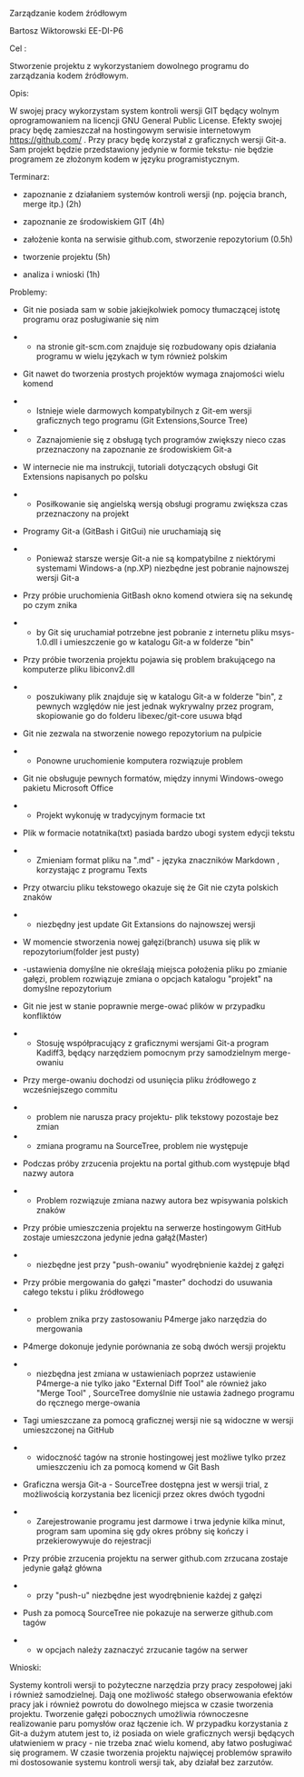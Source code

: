 ﻿Zarządzanie kodem źródłowym



Bartosz Wiktorowski EE-DI-P6



Cel :

Stworzenie projektu z wykorzystaniem dowolnego programu do zarządzania kodem
źródłowym.

Opis:

W swojej pracy wykorzystam system kontroli wersji GIT będący wolnym
oprogramowaniem na licencji GNU General Public License. Efekty swojej pracy będę
zamieszczał  na hostingowym serwisie internetowym  https://github.com/ . Przy
pracy będę korzystał z graficznych wersji Git-a. Sam projekt będzie
przedstawiony jedynie w formie tekstu- nie będzie programem ze złożonym kodem w
języku programistycznym.



Terminarz:

-   zapoznanie z działaniem systemów kontroli wersji (np. pojęcia branch, merge
    itp.) (2h)

-   zapoznanie ze środowiskiem GIT (4h)

-   założenie konta na serwisie github.com, stworzenie repozytorium (0.5h)

-   tworzenie projektu (5h)

-   analiza i wnioski (1h)



Problemy:

-   Git nie posiada sam w sobie jakiejkolwiek pomocy tłumaczącej istotę programu
    oraz posługiwanie się nim

-   - na stronie git-scm.com znajduje się rozbudowany opis działania programu w
    wielu językach w tym również polskim



-   Git nawet do tworzenia prostych projektów wymaga znajomości wielu komend

-   - Istnieje wiele darmowych kompatybilnych z Git-em wersji graficznych tego
    programu (Git Extensions,Source Tree)

-   - Zaznajomienie się z obsługą tych programów zwiększy nieco czas
    przeznaczony na zapoznanie ze środowiskiem Git-a



-   W internecie nie ma instrukcji, tutoriali dotyczących obsługi Git Extensions
    napisanych po polsku

-   - Posiłkowanie się angielską wersją obsługi programu zwiększa czas
    przeznaczony na projekt



-   Programy Git-a (GitBash i GitGui) nie uruchamiają się

-   - Ponieważ starsze wersje Git-a nie są kompatybilne z niektórymi systemami
    Windows-a (np.XP) niezbędne jest pobranie najnowszej wersji Git-a



-   Przy próbie uruchomienia GitBash okno komend otwiera się na sekundę po czym
    znika

-   - by Git się uruchamiał potrzebne jest pobranie z internetu pliku
    msys-1.0.dll i umieszczenie go w katalogu Git-a w folderze "bin"



-   Przy próbie tworzenia projektu pojawia się problem brakującego na komputerze
    pliku libiconv2.dll

-   - poszukiwany plik znajduje się w katalogu Git-a w folderze "bin", z pewnych
    względów nie jest jednak wykrywalny przez program, skopiowanie go do folderu
    libexec/git-core usuwa błąd



-   Git nie zezwala na stworzenie nowego repozytorium na pulpicie

-   - Ponowne uruchomienie komputera rozwiązuje problem



-   Git nie obsługuje pewnych formatów, między innymi Windows-owego pakietu
    Microsoft Office

-   - Projekt wykonuję w tradycyjnym formacie txt



-   Plik w formacie notatnika(txt) pasiada bardzo ubogi system edycji tekstu

-   - Zmieniam format pliku na ".md" - języka znaczników Markdown , korzystając
    z programu Texts



-   Przy otwarciu pliku tekstowego okazuje się że Git nie czyta polskich znaków

-   - niezbędny jest update Git Extansions do najnowszej wersji



-   W momencie stworzenia nowej gałęzi(branch) usuwa się plik w
    repozytorium(folder jest pusty)

-   -ustawienia domyślne nie określają miejsca położenia pliku po zmianie
    gałęzi, problem rozwiązuje zmiana o opcjach katalogu "projekt" na domyślne
    repozytorium



-   Git nie jest w stanie poprawnie merge-ować plików w przypadku konfliktów

-   - Stosuję współpracujący z graficznymi wersjami Git-a program Kadiff3,
    będący narzędziem pomocnym przy samodzielnym merge-owaniu



-   Przy merge-owaniu dochodzi od usunięcia pliku źródłowego z  wcześniejszego
    commitu

-   - problem nie narusza pracy projektu- plik tekstowy pozostaje bez zmian

-   - zmiana programu na SourceTree, problem nie występuje



-   Podczas próby zrzucenia projektu na portal github.com występuje błąd nazwy
    autora

-   - Problem rozwiązuje zmiana nazwy autora bez wpisywania polskich znaków



-   Przy próbie umieszczenia projektu na serwerze hostingowym GitHub zostaje
    umieszczona jedynie jedna gałąź(Master)

-   - niezbędne jest przy "push-owaniu" wyodrębnienie każdej z gałęzi



-   Przy próbie mergowania do gałęzi "master" dochodzi do usuwania całego tekstu
    i pliku źródłowego

-   - problem znika przy zastosowaniu P4merge jako narzędzia do mergowania



-   P4merge dokonuje jedynie porównania ze sobą dwóch wersji projektu

-   - niezbędna jest zmiana w ustawieniach poprzez ustawienie P4merge-a nie
    tylko jako "External Diff Tool" ale również jako "Merge Tool" , SourceTree
    domyślnie nie ustawia żadnego programu do ręcznego merge-owania



-   Tagi umieszczane za pomocą graficznej wersji nie są widoczne w wersji
    umieszczonej na GitHub

-   - widoczność tagów na stronie hostingowej jest możliwe tylko przez
    umieszczeniu ich za pomocą komend w Git Bash



-   Graficzna wersja Git-a - SourceTree dostępna jest w wersji trial, z
    możliwością korzystania bez licenicji przez okres dwóch tygodni

-   - Zarejestrowanie programu jest darmowe i trwa jedynie kilka minut, program
    sam upomina się gdy okres próbny się kończy i przekierowywuje do rejestracji



-   Przy próbie zrzucenia projektu na serwer github.com zrzucana zostaje jedynie
    gałąź główna

-   - przy "push-u" niezbędne jest wyodrębnienie każdej z gałęzi



-   Push za pomocą SourceTree nie pokazuje na serwerze github.com tagów

-   - w opcjach należy zaznaczyć zrzucanie tagów na serwer



Wnioski:





Systemy kontroli wersji to pożyteczne narzędzia przy pracy zespołowej jaki i
również samodzielnej. Dają one możliwość stałego obserwowania efektów pracy jak
i również powrotu do dowolnego miejsca w czasie tworzenia projektu. Tworzenie
gałęzi pobocznych umożliwia równoczesne realizowanie paru pomysłów oraz łączenie
ich. W przypadku korzystania z Git-a dużym atutem jest to, iż posiada on wiele
graficznych wersji będących ułatwieniem w pracy - nie trzeba znać wielu komend,
aby łatwo posługiwać się programem. W czasie tworzenia projektu najwięcej
problemów sprawiło mi dostosowanie systemu kontroli wersji tak, aby działał bez
zarzutów.
